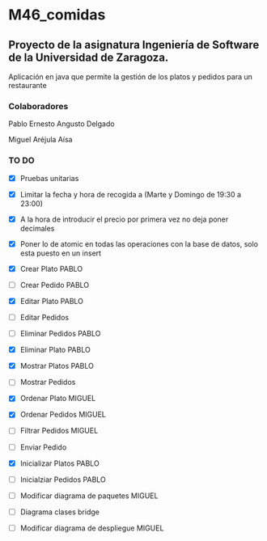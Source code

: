 # M46_comidas

 
## Proyecto de la asignatura Ingeniería de Software de la Universidad de Zaragoza. 
Aplicación en java que permite la gestión de los platos y pedidos para un restaurante

### Colaboradores
Pablo Ernesto Angusto Delgado

Miguel Aréjula Aísa

### TO DO
- [x] Pruebas unitarias
- [x] Limitar la fecha y hora de recogida a (Marte y Domingo de 19:30 a 23:00)
- [x] A la hora de introducir el precio por primera vez no deja poner decimales
- [x] Poner lo de atomic en todas las operaciones con la base de datos, solo esta puesto en un insert
- [X] Crear Plato PABLO
- [ ] Crear Pedido PABLO
- [X] Editar Plato PABLO
- [ ] Editar Pedidos 
- [ ] Eliminar Pedidos PABLO
- [X] Eliminar Plato PABLO
- [X] Mostrar Platos PABLO
- [ ] Mostrar Pedidos
- [x] Ordenar Plato MIGUEL
- [x] Ordenar Pedidos MIGUEL
- [ ] Filtrar Pedidos MIGUEL
- [ ] Enviar Pedido
- [X] Inicializar Platos PABLO
- [ ] Inicialziar Pedidos PABLO
- [ ] Modificar diagrama de paquetes MIGUEL
- [ ] Diagrama clases bridge 
- [ ] Modificar diagrama de despliegue MIGUEL

